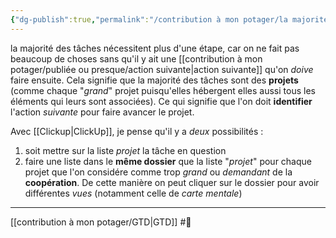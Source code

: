 ```yaml
---
{"dg-publish":true,"permalink":"/contribution à mon potager/la majorité des tâches sont en fait des projets/"}
---
```


la majorité des tâches nécessitent plus d'une étape, car on ne fait pas beaucoup de choses sans qu'il y ait une [[contribution à mon potager/publiée ou presque/action suivante\|action suivante]] qu'on *doive* faire ensuite. 
Cela signifie que la majorité des tâches sont des **projets** (comme chaque "*grand*" projet puisqu'elles hébergent elles aussi tous les éléments qui leurs sont associées).
Ce qui signifie que l'on doit **identifier** l'action *suivante* pour faire avancer le projet. 

Avec [[Clickup\|ClickUp]], je pense qu'il y a *deux* possibilités :
1. soit mettre sur la liste *projet* la tâche en question
2. faire une liste dans le **même dossier** que la liste "*projet*" pour chaque projet que l'on considére comme trop *grand* ou *demandant* de la **coopération**. De cette manière on peut cliquer sur le dossier pour avoir différentes *vues* (notamment celle de *carte mentale*)

---
[[contribution à mon potager/GTD\|GTD]] #🌲 